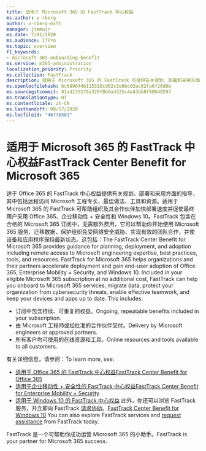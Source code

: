 ```yaml
---
title: 适用于 Microsoft 365 的 FastTrack 中心权益
ms.author: v-rberg
author: v-rberg-msft
manager: jimmuir
ms.date: 7/01/2020
ms.audience: ITPro
ms.topic: overview
f1_keywords:
- microsoft-365-onboarding-benefit
ms.service: m365-administration
localization_priority: Priority
ms.collection: FastTrack
description: 适用于 Microsoft 365 的 FastTrack 可提供有关规划、部署和采用方面的指导，其中包括远程访问 Microsoft 工程专长、最佳做法、工具和资源。适用于 Microsoft 365 的 FastTrack 可帮助组织及其合作伙伴加快部署速度并促使最终用户采用 Office 365、Windows 10 和企业移动性 + 安全性。
ms.openlocfilehash: bc689044b115318cd62c3e6bc03ac02fa6f26d0b
ms.sourcegitcommit: 81ad135578a329f8b0a3325c4e43bb8f90648597
ms.translationtype: HT
ms.contentlocale: zh-CN
ms.lasthandoff: 08/17/2020
ms.locfileid: "46776583"
---
```

# <a name="fasttrack-center-benefit-for-microsoft-365"></a><span data-ttu-id="f53ab-104">适用于 Microsoft 365 的 FastTrack 中心权益</span><span class="sxs-lookup"><span data-stu-id="f53ab-104">FastTrack Center Benefit for Microsoft 365</span></span>

<span data-ttu-id="f53ab-p102">适于 Office 365 的 FastTrack 中心权益提供有关规划、部署和采用方面的指导，其中包括远程访问 Microsoft 工程专长、最佳做法、工具和资源。适用于 Microsoft 365 的 FastTrack 可帮助组织及其合作伙伴加快部署速度并促使最终用户采用 Office 365、企业移动性 + 安全性和 Windows 10。FastTrack 包含在合格的 Microsoft 365 订阅中，无需额外费用，它可以帮助你开始使用 Microsoft 365 服务、迁移数据、保护组织免受网络安全威胁、实现有效的团队合作，并使设备和应用程序保持最新状态。这包括：</span><span class="sxs-lookup"><span data-stu-id="f53ab-p102">The FastTrack Center Benefit for Microsoft 365 provides guidance for planning, deployment, and adoption including remote access to Microsoft engineering expertise, best practices, tools, and resources. FastTrack for Microsoft 365 helps organizations and their partners accelerate deployment and gain end-user adoption of Office 365, Enterprise Mobility + Security, and Windows 10. Included in your eligible Microsoft 365 subscription at no additional cost, FastTrack can help you onboard to Microsoft 365 services, migrate data, protect your organization from cybersecurity threats, enable effective teamwork, and keep your devices and apps up to date. This includes:</span></span>

- <span data-ttu-id="f53ab-109">订阅中包含持续、可重复的权益。</span><span class="sxs-lookup"><span data-stu-id="f53ab-109">Ongoing, repeatable benefits included in your subscription.</span></span>
- <span data-ttu-id="f53ab-110">由 Microsoft 工程师或经批准的合作伙伴交付。</span><span class="sxs-lookup"><span data-stu-id="f53ab-110">Delivery by Microsoft engineers or approved partners.</span></span>
- <span data-ttu-id="f53ab-111">所有客户均可使用的在线资源和工具。</span><span class="sxs-lookup"><span data-stu-id="f53ab-111">Online resources and tools available to all customers.</span></span>
  
<span data-ttu-id="f53ab-112">有关详细信息，请参阅：</span><span class="sxs-lookup"><span data-stu-id="f53ab-112">To learn more, see:</span></span>

- [<span data-ttu-id="f53ab-113">适用于 Office 365 的 FastTrack 中心权益</span><span class="sxs-lookup"><span data-stu-id="f53ab-113">FastTrack Center Benefit for Office 365</span></span>](O365-fasttrack-benefit-for-office-365.md) 
- [<span data-ttu-id="f53ab-114">适用于企业移动性 + 安全性的 FastTrack 中心权益</span><span class="sxs-lookup"><span data-stu-id="f53ab-114">FastTrack Center Benefit for Enterprise Mobility + Security</span></span>](EMS-fasttrack-benefit-for-EMS.md)
- <span data-ttu-id="f53ab-115">[适用于 Windows 10 的 FastTrack 中心权益](Win-10-fasttrack-benefit-for-Windows-10.md) 此外，你还可以浏览 FastTrack 服务，并立即向 FastTrack [请求协助](https://go.microsoft.com/fwlink/p/?LinkId=2003903)。</span><span class="sxs-lookup"><span data-stu-id="f53ab-115">[FastTrack Center Benefit for Windows 10](Win-10-fasttrack-benefit-for-Windows-10.md) You can also explore FastTrack services and [request assistance](https://go.microsoft.com/fwlink/p/?LinkId=2003903) from FastTrack today.</span></span>

<span data-ttu-id="f53ab-116">FastTrack 是一个可帮助你成功运营 Microsoft 365 的小助手。</span><span class="sxs-lookup"><span data-stu-id="f53ab-116">FastTrack is your partner for Microsoft 365 success.</span></span>
  